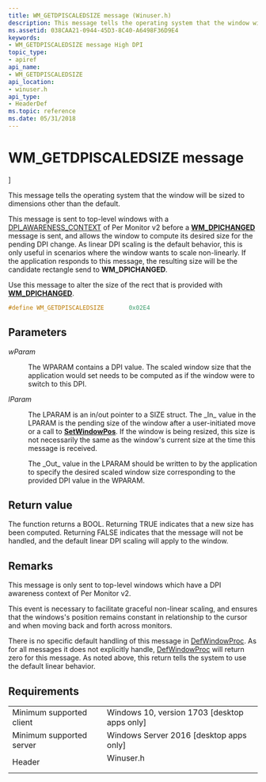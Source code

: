 ```yaml
---
title: WM_GETDPISCALEDSIZE message (Winuser.h)
description: This message tells the operating system that the window will be sized to dimensions other than the default.
ms.assetid: 038CAA21-0944-45D3-8C40-A6498F36D9E4
keywords:
- WM_GETDPISCALEDSIZE message High DPI
topic_type:
- apiref
api_name:
- WM_GETDPISCALEDSIZE
api_location:
- winuser.h
api_type:
- HeaderDef
ms.topic: reference
ms.date: 05/31/2018
---
```


# WM\_GETDPISCALEDSIZE message

\]

This message tells the operating system that the window will be sized to dimensions other than the default.

This message is sent to top-level windows with a [DPI\_AWARENESS\_CONTEXT](dpi-awareness-context.md) of Per Monitor v2 before a [**WM\_DPICHANGED**](wm-dpichanged.md) message is sent, and allows the window to compute its desired size for the pending DPI change. As linear DPI scaling is the default behavior, this is only useful in scenarios where the window wants to scale non-linearly. If the application responds to this message, the resulting size will be the candidate rectangle send to **WM\_DPICHANGED**.

Use this message to alter the size of the rect that is provided with [**WM\_DPICHANGED**](wm-dpichanged.md).


```C++
#define WM_GETDPISCALEDSIZE       0x02E4
```



## Parameters

<dl> <dt>

*wParam* 
</dt> <dd>

The WPARAM contains a DPI value. The scaled window size that the application would set needs to be computed as if the window were to switch to this DPI.

</dd> <dt>

*lParam* 
</dt> <dd>

The LPARAM is an in/out pointer to a SIZE struct. The \_In\_ value in the LPARAM is the pending size of the window after a user-initiated move or a call to [**SetWindowPos**](/windows/desktop/api/winuser/nf-winuser-setwindowpos). If the window is being resized, this size is not necessarily the same as the window's current size at the time this message is received.

The \_Out\_ value in the LPARAM should be written to by the application to specify the desired scaled window size corresponding to the provided DPI value in the WPARAM.

</dd> </dl>

## Return value

The function returns a BOOL. Returning TRUE indicates that a new size has been computed. Returning FALSE indicates that the message will not be handled, and the default linear DPI scaling will apply to the window.

## Remarks

This message is only sent to top-level windows which have a DPI awareness context of Per Monitor v2.

This event is necessary to facilitate graceful non-linear scaling, and ensures that the windows's position remains constant in relationship to the cursor and when moving back and forth across monitors.

There is no specific default handling of this message in [DefWindowProc](/windows/win32/api/winuser/nf-winuser-defwindowproca). As for all messages it does not explicitly handle, [DefWindowProc](/windows/win32/api/winuser/nf-winuser-defwindowproca) will return zero for this message. As noted above, this return tells the system to use the default linear behavior.

## Requirements



|                                     |                                                                                      |
|-------------------------------------|--------------------------------------------------------------------------------------|
| Minimum supported client<br/> | Windows 10, version 1703 \[desktop apps only\]<br/>                            |
| Minimum supported server<br/> | Windows Server 2016 \[desktop apps only\]<br/>                                 |
| Header<br/>                   | <dl> <dt>Winuser.h</dt> </dl> |



 

